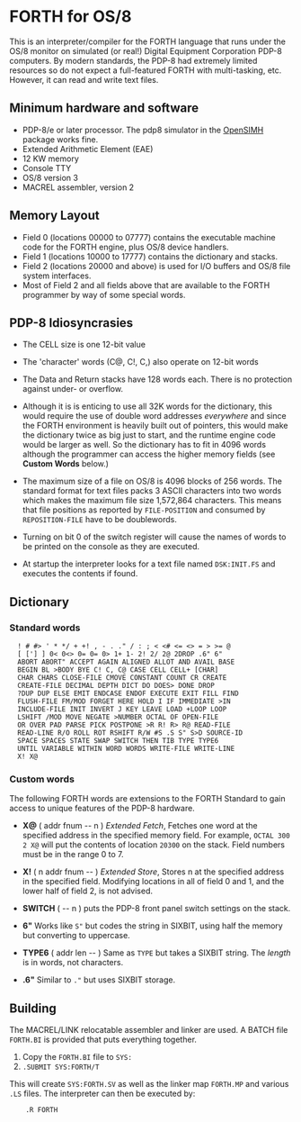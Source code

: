 # FORTH for OS/8
This is an interpreter/compiler for the FORTH language that runs under the OS/8 monitor on simulated (or real!) Digital Equipment Corporation PDP-8 computers.  By modern standards, the PDP-8 had extremely limited resources so do not expect a full-featured FORTH with multi-tasking, etc.  However, it can read and write text files.

## Minimum hardware and software
* PDP-8/e or later processor.  The pdp8 simulator in the [OpenSIMH](https://opensimh.org/) package works fine.
* Extended Arithmetic Element (EAE)
* 12 KW memory
* Console TTY
* OS/8 version 3
* MACREL assembler, version 2

## Memory Layout

* Field 0 (locations 00000 to 07777) contains the executable machine code for the FORTH engine, plus OS/8 device handlers.
* Field 1 (locations 10000 to 17777) contains the dictionary and stacks.
* Field 2 (locations 20000 and above) is used for I/O buffers and OS/8 file system interfaces.
* Most of Field 2 and all fields above that are available to the FORTH programmer by way of some special words.

## PDP-8 Idiosyncrasies
* The CELL size is one 12-bit value

* The 'character' words (C@, C!, C,) also operate on 12-bit words

* The Data and Return stacks have 128 words each.  There is no protection against under- or overflow.

* Although it is is enticing to use all 32K words for the dictionary, this would require the use of double word addresses *everywhere* and since the FORTH environment is heavily built out of pointers, this would make the dictionary twice as big just to start, and the runtime engine code would be larger as well.  So the dictionary has to fit in 4096 words although the programmer can access the higher memory fields (see **Custom Words** below.)

* The maximum size of a file on OS/8 is 4096 blocks of 256 words. The standard format for text files packs 3 ASCII characters into two words which makes the maximum file size 1,572,864 characters.  This means that file positions as reported by `FILE-POSITION` and consumed by `REPOSITION-FILE` have to be doublewords.

* Turning on bit 0 of the switch register will cause the names of words to be printed on the console as they are executed.

* At startup the interpreter looks for a text file named `DSK:INIT.FS` and executes the contents if found.

## Dictionary
### Standard words

      ! # #> ' * */ + +! , - . ." / : ; < <# <= <> = > >= @
      [ ['] ] 0< 0<> 0= 0= 0> 1+ 1- 2! 2/ 2@ 2DROP .6" 6"
      ABORT ABORT" ACCEPT AGAIN ALIGNED ALLOT AND AVAIL BASE
      BEGIN BL >BODY BYE C! C, C@ CASE CELL CELL+ [CHAR]
      CHAR CHARS CLOSE-FILE CMOVE CONSTANT COUNT CR CREATE
      CREATE-FILE DECIMAL DEPTH DICT DO DOES> DONE DROP
      ?DUP DUP ELSE EMIT ENDCASE ENDOF EXECUTE EXIT FILL FIND
      FLUSH-FILE FM/MOD FORGET HERE HOLD I IF IMMEDIATE >IN
      INCLUDE-FILE INIT INVERT J KEY LEAVE LOAD +LOOP LOOP
      LSHIFT /MOD MOVE NEGATE >NUMBER OCTAL OF OPEN-FILE
      OR OVER PAD PARSE PICK POSTPONE >R R! R> R@ READ-FILE
      READ-LINE R/O ROLL ROT RSHIFT R/W #S .S S" S>D SOURCE-ID
      SPACE SPACES STATE SWAP SWITCH THEN TIB TYPE TYPE6
      UNTIL VARIABLE WITHIN WORD WORDS WRITE-FILE WRITE-LINE
      X! X@

### Custom words
The following FORTH words are extensions to the FORTH Standard to gain access to unique features of the PDP-8 hardware.

* **X@** ( addr fnum -- n ) *Extended Fetch*, Fetches one word at the specified address in the specified memory field.  For example, `OCTAL 300 2 X@` will put the contents of location `20300` on the stack.  Field numbers must be in the range 0 to 7.

* **X!** ( n addr fnum -- ) *Extended Store*, Stores n at the specified address in the specified field.  Modifying locations in all of field 0 and 1, and the lower half of field 2, is not advised.

* **SWITCH** ( -- n ) puts the PDP-8 front panel switch settings on the stack.

* **6"** Works like `S"` but codes the string in SIXBIT, using half the memory but converting to uppercase.

* **TYPE6** ( addr len -- ) Same as `TYPE` but takes a SIXBIT string.  The *length* is in words, not characters.

* **.6"** Similar to `."` but uses SIXBIT storage. 

## Building
The MACREL/LINK relocatable assembler and linker are used.  A BATCH file `FORTH.BI` is provided that puts everything together.

1. Copy the `FORTH.BI` file to `SYS:`
2. `.SUBMIT SYS:FORTH/T`

This will create `SYS:FORTH.SV` as well as the linker map `FORTH.MP` and various `.LS` files.  The interpreter can then be executed by:

        .R FORTH

